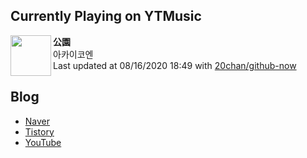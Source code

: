 ## Currently Playing on YTMusic

[<img align="left" height="65" src="https://i.ytimg.com/vi/boG1NpRoi44/sddefault.jpg?sqp=-oaymwEWCJADEOEBIAQqCghqEJQEGHgg6AJIWg&rs">](https://music.youtube.com/channel/UCVPEVqfO021f0jXz3sWNGSA)

**公園**  
아카이코엔  
Last updated at 08/16/2020 18:49 with [20chan/github-now](https://github.com/20chan/github-now)

## Blog

- [Naver](http://blog.naver.com/neurowhai)
- [Tistory](http://neurowhai.tistory.com/)
- [YouTube](https://www.youtube.com/channel/UCB_v1xU6laBHOeH6z4L-Mtw)
